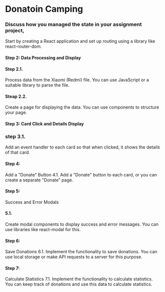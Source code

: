 
# Donatoin Camping
### Discuss how you managed the state in your assignment project,

 Start by creating a React application and set up routing using a library like react-router-dom.
#### Step 2: Data Processing and Display
#### Step 2.1.
 Process data from the Xiaomi (Redmi) file. You can use JavaScript or a suitable library to parse the file.

#### Steap 2.2.

 Create a page for displaying the data. You can use components to structure your page.

#### Step 3: Card Click and Details Display
### step 3.1.
 Add an event handler to each card so that when clicked, it shows the details of that card.

#### Step 4:
 Add a "Donate" Button
4.1. Add a "Donate" button to each card, or you can create a separate "Donate" page.
 
#### Step 5: 
Success and Error Modals
#### 5.1. 
Create modal components to display success and error messages. You can use libraries like react-modal for this.

#### Step 6:
 Save Donations
6.1. Implement the functionality to save donations. You can use local storage or make API requests to a server for this purpose.

#### Step 7:
 Calculate Statistics
7.1. Implement the functionality to calculate statistics. You can keep track of donations and use this data to calculate statistics.
